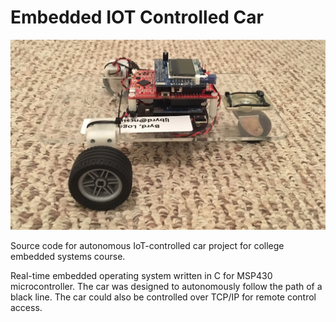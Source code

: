 # Embedded IOT Controlled Car

![Alt text](./car.jpg "Car")

Source code for autonomous IoT-controlled car project for college embedded systems course.

Real-time embedded operating system written in C for MSP430 microcontroller. The car was designed to autonomously follow the path of a black line. The car could also be controlled over TCP/IP for remote control access.
